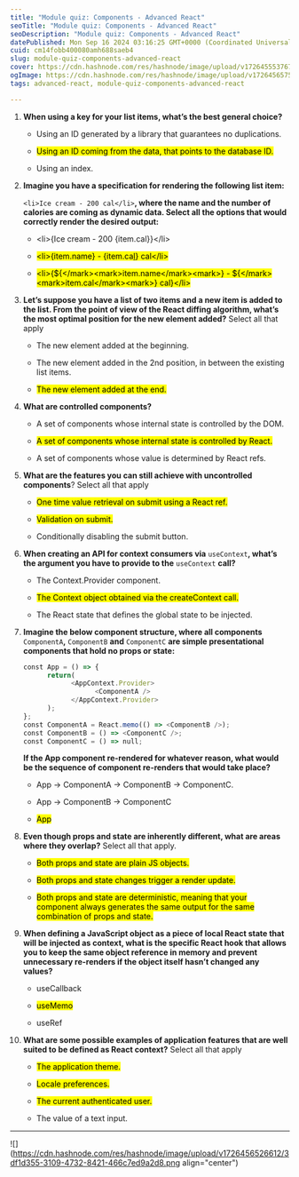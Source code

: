 ```yaml
---
title: "Module quiz: Components - Advanced React"
seoTitle: "Module quiz: Components - Advanced React"
seoDescription: "Module quiz: Components - Advanced React"
datePublished: Mon Sep 16 2024 03:16:25 GMT+0000 (Coordinated Universal Time)
cuid: cm14fobb400080amh688saeb4
slug: module-quiz-components-advanced-react
cover: https://cdn.hashnode.com/res/hashnode/image/upload/v1726455537679/4621e901-fd83-4476-976c-79799bf01720.jpeg
ogImage: https://cdn.hashnode.com/res/hashnode/image/upload/v1726456575407/3f5a915d-0d6e-4291-9823-84385fdd8dcf.jpeg
tags: advanced-react, module-quiz-components-advanced-react

---
```


1. **When using a key for your list items, what’s the best general choice?**
    
    * Using an ID generated by a library that guarantees no duplications.
        
    * <mark>Using an ID coming from the data, that points to the database ID.</mark>
        
    * Using an index.
        
2. **Imagine you have a specification for rendering the following list item:**
    
    `<li>Ice cream - 200 cal</li>`**, where the name and the number of calories are coming as dynamic data. Select all the options that would correctly render the desired output:**
    
    * &lt;li&gt;{Ice cream - 200 {item.cal}}&lt;/li&gt;
        
    * <mark>&lt;li&gt;{item.name} - {item.ca</mark>[<mark>l</mark>](http://item.cal)<mark>} cal&lt;/li&gt;</mark>
        
    * <mark>&lt;li&gt;{${&lt;/mark&gt;&lt;mark&gt;item.name&lt;/mark&gt;&lt;mark&gt;} - ${&lt;/mark&gt;&lt;mark&gt;item.cal&lt;/mark&gt;&lt;mark&gt;} cal}&lt;/li&gt;</mark>
        
3. **Let’s suppose you have a list of two items and a new item is added to the list. From the point of view of the React diffing algorithm, what’s the most optimal position for the new element added?** Select all that apply
    
    * The new element added at the beginning.
        
    * The new element added in the 2nd position, in between the existing list items.
        
    * <mark>The new element added at the end.</mark>
        
4. **What are controlled components?**
    
    * A set of components whose internal state is controlled by the DOM.
        
    * <mark>A set of components whose internal state is controlled by React.</mark>
        
    * A set of components whose value is determined by React refs.
        
5. **What are the features you can still achieve with uncontrolled components**? Select all that apply
    
    * <mark>One time value retrieval on submit using a React ref.</mark>
        
    * <mark>Validation on submit.</mark>
        
    * Conditionally disabling the submit button.
        
6. **When creating an API for context consumers via** `useContext`**, what’s the argument you have to provide to the** `useContext` **call?**
    
    * The Context.Provider component.
        
    * <mark>The Context object obtained via the createContext call.</mark>
        
    * The React state that defines the global state to be injected.
        
7. **Imagine the below component structure, where all components** `ComponentA`**,** `ComponentB` **and** `ComponentC` **are simple presentational components that hold no props or state:**
    
    ```javascript
    const App = () => {
          return(
                <AppContext.Provider>
                      <ComponentA />
                </AppContext.Provider>
          );
    };
    const ComponentA = React.memo(() => <ComponentB />);
    const ComponentB = () => <ComponentC />;
    const ComponentC = () => null;
    ```
    
    **If the App component re-rendered for whatever reason, what would be the sequence of component re-renders that would take place?**
    
    * App -&gt; ComponentA -&gt; ComponentB -&gt; ComponentC.
        
    * App -&gt; ComponentB -&gt; ComponentC
        
    * <mark>App</mark>
        
8. **Even though props and state are inherently different, what are areas where they overlap?** Select all that apply.
    
    * <mark>Both props and state are plain JS objects.</mark>
        
    * <mark>Both props and state changes trigger a render update.</mark>
        
    * <mark>Both props and state are deterministic, meaning that your component always generates the same output for the same combination of props and state.</mark>
        
9. **When defining a JavaScript object as a piece of local React state that will be injected as context, what is the specific React hook that allows you to keep the same object reference in memory and prevent unnecessary re-renders if the object itself hasn’t changed any values?**
    
    * useCallback
        
    * <mark>useMemo</mark>
        
    * useRef
        
10. **What are some possible examples of application features that are well suited to be defined as React context?** Select all that apply
    
    * <mark>The application theme.</mark>
        
    * <mark>Locale preferences.</mark>
        
    * <mark>The current authenticated user.</mark>
        
    * The value of a text input.
        

---

![](https://cdn.hashnode.com/res/hashnode/image/upload/v1726456526612/3df1d355-3109-4732-8421-466c7ed9a2d8.png align="center")